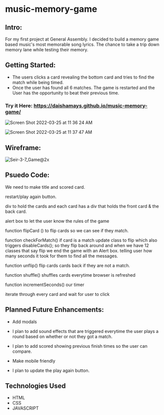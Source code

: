 # music-memory-game

## Intro:
For my first project at General Assembly. I decided to build a memory game based music's most memorable song lyrics. The chance to take a trip down memory lane while testing their memory.

## Getting Started:

* The users clicks a card revealing the bottom card and tries to find the match while being timed.
* Once the user has found all 6 matches. The game is restarted and the User has the opportunity to beat their previous time.

### Try it Here: https://daishamays.github.io/music-memory-game/

![Screen Shot 2022-03-25 at 11 36 24 AM](https://user-images.githubusercontent.com/89038713/160152786-1821af59-54f1-4728-a0b6-f1b99fe6503d.png)

![Screen Shot 2022-03-25 at 11 37 47 AM](https://user-images.githubusercontent.com/89038713/160152993-6777d07f-4597-4ac8-a19f-cb99566f1031.png)

## Wireframe: 

![Seir-3-7_Game@2x](https://user-images.githubusercontent.com/89038713/160151609-c2098dea-d17f-4ff5-8804-e7f33be3db02.png)

## Psuedo Code:

We need to make title and scored card.

restart/play again button.

div to hold the cards and each card has a 
div that holds the front card & the back card.

alert box to let the user know the rules of 
the game

function flipCard () to flip cards so we can see if they match.

function checkForMatch() if card is a match update
class to flip which also triggers  disableCards();
so they flip back around and when we have 12 classes
that say flip we end the game with an Alert box.
telling user how many seconds it took for them to find 
all the messages.

function unflip() flip cards cards back if they
are not a match.

function shuffle() shuffles cards everytime browser
is refreshed

function incrementSeconds() our timer

iterate through every card and wait for user to click


## Planned Future Enhancements:

* Add modals

* I plan to add sound effects that are triggered everytime the user plays a
  round based on whether or not they got a match.

* I plan to add scored showing previous finish times so the user can compare.

* Make mobile friendly

* I plan to update the play again button.


## Technologies Used

* HTML
* CSS
* JAVASCRIPT

